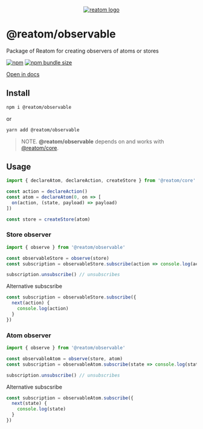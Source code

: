 <div align="center">
<br/>

[![reatom logo](https://reatom.js.org/logos/logo.svg)](https://reatom.js.org)

</div>


# @reatom/observable

Package of Reatom for creating observers of atoms or stores

[![npm](https://img.shields.io/npm/v/@reatom/observable?style=flat-square)](https://www.npmjs.com/package/@reatom/observable) 
[![npm bundle size](https://img.shields.io/bundlephobia/minzip/@reatom/observable?style=flat-square)](https://bundlephobia.com/result?p=@reatom/observable)

[Open in docs](https://reatom.js.org/#/packages/observable)

## Install

```sh
npm i @reatom/observable
```
or
```sh
yarn add @reatom/observable
```

> NOTE. **@reatom/observable** depends on and works with [@reatom/core](https://reatom.js.org/#/reatom-core).

## Usage

```js
import { declareAtom, declareAction, createStore } from '@reatom/core'

const action = declareAction()
const atom = declareAtom(0, on => [
  on(action, (state, payload) => payload)
])

const store = createStore(atom)
```

### Store observer

```js
import { observe } from '@reatom/observable'

const observableStore = observe(store)
const subscription = observableStore.subscribe(action => console.log(action))

subscription.unsubscribe() // unsubscribes
```

Alternative subscsribe
```js
const subscription = observableStore.subscribe({
  next(action) {
    console.log(action)
  }
})
```

### Atom observer
```js
import { observe } from '@reatom/observable'

const observableAtom = observe(store, atom)
const subscription = observableAtom.subscribe(state => console.log(state))

subscription.unsubscribe() // unsubscribes
```

Alternative subscsribe
```js
const subscription = observableAtom.subscribe({
  next(state) {
    console.log(state)
  }
})
```
